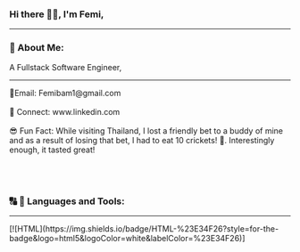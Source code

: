 ### Hi there 👋🏾, I'm Femi, 
<hr>

### 🚀 About Me:
A Fullstack Software Engineer,
<hr> 
📧Email: Femibam1@gmail.com 
<br>
<br>
🚻 Connect: www.linkedin.com
<br>
<br>
😎 Fun Fact: While visiting Thailand, I lost a friendly bet to a buddy of mine and as a result of losing that bet, I had to eat 10 crickets! 😬. Interestingly enough, it tasted great! 
<br>
<br>
<br>
<br>



### 🔠 🔨 Languages and Tools:
<hr>
[![HTML](https://img.shields.io/badge/HTML-%23E34F26?style=for-the-badge&logo=html5&logoColor=white&labelColor=%23E34F26)]



<!--
**Obamg3017/Obamg3017** is a ✨ _special_ ✨ repository because its `README.md` (this file) appears on your GitHub profile.

Here are some ideas to get you started:

- 🔭 I’m currently working on ...
- 🌱 I’m currently learning ...
- 👯 I’m looking to collaborate on ...
- 🤔 I’m looking for help with ...
- 💬 Ask me about ...
- 📫 How to reach me: ...
- 😄 Pronouns: ...
- ⚡ Fun fact: ...
-->
